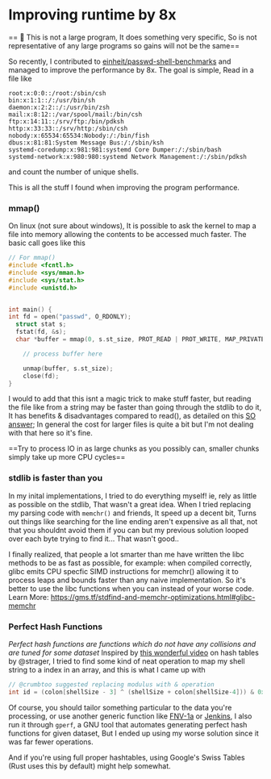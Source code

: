 # Improving runtime by 8x

== 🚧 This is not a large program, It does something very specific, So is not representative of any large programs so gains will not be the same==

So recently, I contributed to [einheit/passwd-shell-benchmarks](https://github.com/einheit/passwd-shell-benchmarks) and managed to improve the performance by 8x.
The goal is simple, Read in a file like
```
root:x:0:0::/root:/sbin/csh
bin:x:1:1::/:/usr/bin/sh
daemon:x:2:2::/:/usr/bin/zsh
mail:x:8:12::/var/spool/mail:/bin/csh
ftp:x:14:11::/srv/ftp:/bin/pdksh
http:x:33:33::/srv/http:/sbin/csh
nobody:x:65534:65534:Nobody:/:/bin/fish
dbus:x:81:81:System Message Bus:/:/sbin/ksh
systemd-coredump:x:981:981:systemd Core Dumper:/:/sbin/bash
systemd-network:x:980:980:systemd Network Management:/:/sbin/pdksh
```
and count the number of unique shells.

This is all the stuff I found when improving the program performance.

### mmap()
On linux (not sure about windows), It is possible to ask the kernel to map a file into memory allowing the contents to be accessed much faster.
The basic call goes like this
```c
// For mmap()
#include <fcntl.h>
#include <sys/mman.h>
#include <sys/stat.h>
#include <unistd.h>


int main() {
int fd = open("passwd", O_RDONLY);
  struct stat s;
  fstat(fd, &s);
  char *buffer = mmap(0, s.st_size, PROT_READ | PROT_WRITE, MAP_PRIVATE, fd, 0);

	// process buffer here

	unmap(buffer, s.st_size);
	close(fd);
}
```
I would to add that this isnt a magic trick to make stuff faster, but reading the file like from a string may be faster than going through the stdlib to do it, It has benefits & disadvantages compared to read(), as detailed on this [SO answer](https://stackoverflow.com/a/41419353); In general the cost for larger files is quite a bit but I'm not dealing with that here so it's fine.

==Try to process IO in as large chunks as you possibly can, smaller chunks simply take up more CPU cycles==

### stdlib is faster than you
In my inital implementations, I tried to do everything myself! ie, rely as little as possible on the stdlib, That wasn't a great idea. When I tried replacing my parsing code with `memchr()` and friends,
It speed up a decent bit, Turns out things like searching for the line ending aren't expensive as all that, not that you shouldnt avoid them if you can but my previous solution looped over each byte trying to find it...
That wasn't good..

I finally realized, that people a lot smarter than me have written the libc methods to be as fast as possible, for example: when compiled correctly, glibc emits CPU specfic SIMD instructions for memchr() allowing it to process leaps and bounds faster than any naive implementation. So it's better to use the libc functions when you can instead of your worse code.
Learn More: https://gms.tf/stdfind-and-memchr-optimizations.html#glibc-memchr

### Perfect Hash Functions
*Perfect hash functions are functions which do not have any collisions and are tuned for some dataset*
Inspired by [this wonderful video](https://www.youtube.com/watch?v=DMQ_HcNSOAI) on hash tables by @strager, I tried to find some kind of neat operation to map my shell string to a index in an array, and this is what I came up with
```c
// @crumbtoo suggested replacing modulus with & operation
int id = (colon[shellSize - 3] ^ (shellSize + colon[shellSize-4])) & 0xabcdff;
```
Of course, you should tailor something particular to the data you're processing, or use another generic function like [FNV-1a](https://en.wikipedia.org/wiki/Fowler%E2%80%93Noll%E2%80%93Vo_hash_function) or [Jenkins](https://en.wikipedia.org/wiki/Jenkins_hash_function),
I also run it through `gperf`, a GNU tool that automates generating perfect hash functions for given dataset, But I ended up using my worse solution since it was far fewer operations.

And if you're using full proper hashtables, using Google's Swiss Tables (Rust uses this by default) might help somewhat. 


